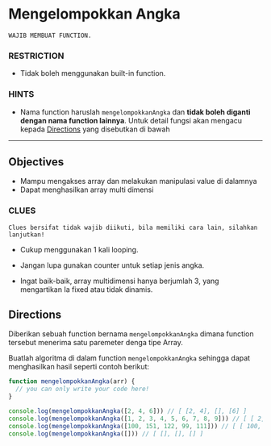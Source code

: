 # Mengelompokkan Angka

`WAJIB MEMBUAT FUNCTION.`

### RESTRICTION

- Tidak boleh menggunakan built-in function.

### HINTS

- Nama function haruslah `mengelompokkanAngka` dan __tidak boleh diganti dengan nama function lainnya__. Untuk detail fungsi akan mengacu kepada [Directions](#directions) yang disebutkan di bawah

---

## Objectives

- Mampu mengakses array dan melakukan manipulasi value di dalamnya
- Dapat menghasilkan array multi dimensi

### CLUES

`Clues bersifat tidak wajib diikuti, bila memiliki cara lain, silahkan lanjutkan!`

- Cukup menggunakan 1 kali looping.

- Jangan lupa gunakan counter untuk setiap jenis angka.

- Ingat baik-baik, array multidimensi hanya berjumlah 3, yang mengartikan Ia fixed atau tidak dinamis.

## Directions

Diberikan sebuah function bernama `mengelompokkanAngka` dimana function tersebut menerima satu paremeter denga tipe Array.

Buatlah algoritma di dalam function `mengelompokkanAngka` sehingga dapat menghasilkan hasil seperti contoh berikut:

```js
function mengelompokkanAngka(arr) {
  // you can only write your code here!
}

console.log(mengelompokkanAngka([2, 4, 6])) // [ [2, 4], [], [6] ]
console.log(mengelompokkanAngka([1, 2, 3, 4, 5, 6, 7, 8, 9])) // [ [ 2, 4, 8 ], [ 1, 5, 7 ], [ 3, 6, 9 ] ]
console.log(mengelompokkanAngka([100, 151, 122, 99, 111])) // [ [ 100, 122 ], [ 151 ], [ 99, 111 ] ]
console.log(mengelompokkanAngka([])) // [ [], [], [] ]
```